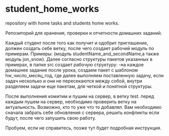 # student_home_works
repository with home tasks and students home works.

Репозиторий для хранения, проверки и отчетности домашних заданий.

Каждый студент после того как получит и одобрит приглашение, должен создать себе ветку,
после чего создает рабочий модуль по примерам.
Примеры:
(модуль studentName_and_secondName,а также модуль jon_snow).
Далее согласно структуры пакетов указанных в примерах, в папке src
создает рабочую структуру:
-на каждое домашнее задание после урока, создаем пакет с шаблоном 
hw_число_месяц_год, где далее выполняем поставленную задачу, если задач
несколько и они не пересекаются между собой, внутри разделяем задачи еще пакетам, для
четкой и понятной структуры.

После выполнения комитим и пушим на сервер, в ветку test. перед каждым пушем на сервер, необходимо
проверить ветку на актуальность. Возможно, кто то уже что то добавлял. Вам необходимо сначала
забрать себе обновления с сервера, решить конфликты если будут, после чего запушить свою работу.

Пробуем, если не справитесь, позже тут будет подробная инструкция.





